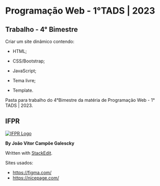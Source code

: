 # Programação Web - 1°TADS | 2023

## Trabalho - 4° Bimestre

Criar um site dinâmico contendo:

* HTML;

* CSS/Bootstrap;

* JavaScript;

* Tema livre;

* Template.

Pasta para trabalho do 4°Bimestre da matéria de Programação Web - 1° TADS | 2023.

## IFPR

[![IFPR Logo](https://user-images.githubusercontent.com/126702799/234438114-4db30796-20ad-4bec-b118-246ebbe9de63.png)](https://user-images.githubusercontent.com/126702799/234438114-4db30796-20ad-4bec-b118-246ebbe9de63.png)

  
**By João Vitor Campõe Galescky**

Written with [StackEdit](https://stackedit.io/).

Sites usados:
* https://figma.com/
* https://nicepage.com/